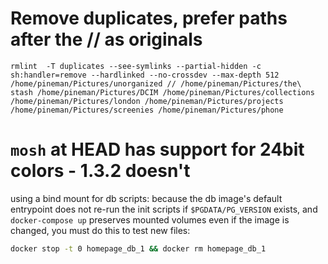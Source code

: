 # Remove duplicates, prefer paths after the // as originals
`rmlint  -T duplicates --see-symlinks --partial-hidden -c sh:handler=remove --hardlinked --no-crossdev --max-depth 512 /home/pineman/Pictures/unorganized // /home/pineman/Pictures/the\ stash /home/pineman/Pictures/DCIM /home/pineman/Pictures/collections /home/pineman/Pictures/london /home/pineman/Pictures/projects /home/pineman/Pictures/screenies /home/pineman/Pictures/phone`

# `mosh` at HEAD has support for 24bit colors - 1.3.2 doesn't

using a bind mount for db scripts: because the db image's default entrypoint does not re-run the init scripts if `$PGDATA/PG_VERSION` exists, and `docker-compose up` preserves mounted volumes even if the image is changed, you must do this to test new files:
```sh
docker stop -t 0 homepage_db_1 && docker rm homepage_db_1
```
